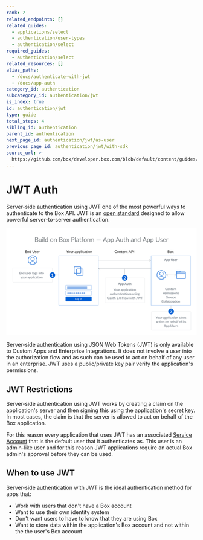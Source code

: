 ```yaml
---
rank: 2
related_endpoints: []
related_guides:
  - applications/select
  - authentication/user-types
  - authentication/select
required_guides:
  - authentication/select
related_resources: []
alias_paths:
  - /docs/authenticate-with-jwt
  - /docs/app-auth
category_id: authentication
subcategory_id: authentication/jwt
is_index: true
id: authentication/jwt
type: guide
total_steps: 4
sibling_id: authentication
parent_id: authentication
next_page_id: authentication/jwt/as-user
previous_page_id: authentication/jwt/with-sdk
source_url: >-
  https://github.com/box/developer.box.com/blob/default/content/guides/authentication/jwt/index.md
---
```


# JWT Auth

Server-side authentication using JWT one of the most powerful ways to
authenticate to the Box API. JWT is an [open standard](https://jwt.io/)
designed to allow powerful server-to-server authentication.

<ImageFrame border>

![The JWT flow](./jwt-flow.png)

</ImageFrame>

Server-side authentication using JSON Web Tokens (JWT) is only available to
Custom Apps and Enterprise Integrations. It does not involve a user into the
authorization flow and as such can be used to act on behalf of any user in an
enterprise. JWT uses a public/private key pair verify the application's
permissions.

## JWT Restrictions

Server-side authentication using JWT works by creating a claim on the
application's server and then signing this using the application's secret key.
In most cases, the claim is that the server is allowed to act on
behalf of the Box application.

For this reason every application that uses JWT has an associated [Service
Account](g://authentication/user-types) that is the default user that it
authenticates as. This user is an admin-like user and for this
reason JWT applications require an actual Box admin's approval before they can
be used.

## When to use JWT

Server-side authentication with JWT is the ideal authentication method for apps
that:

- Work with users that don't have a Box account
- Want to use their own identity system
- Don't want users to have to know that they are using Box
- Want to store data within the application's Box account and not within the the
user's Box account

